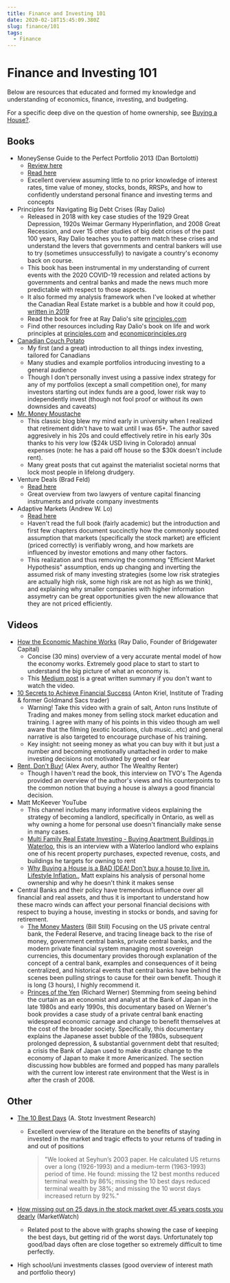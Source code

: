 ```yaml
---
title: Finance and Investing 101
date: 2020-02-18T15:45:09.380Z
slug: finance/101
tags:
  - Finance
---
```


# Finance and Investing 101

Below are resources that educated and formed my knowledge and understanding of economics, finance, investing, and budgeting.

For a specific deep dive on the question of home ownership, see [Buying a House?](/finance/real-estate).

## Books

- MoneySense Guide to the Perfect Portfolio 2013 (Dan Bortolotti)
  - [Review here](/blog/books-part-3)
  - [Read here](https://cloud.alexanders.xyz/s/sTSKWL6kSoTD7jW)
  - Excellent overview assuming little to no prior knowledge of interest rates, time value of money, stocks, bonds, RRSPs, and how to confidently understand personal finance and investing terms and concepts
- Principles for Navigating Big Debt Crises (Ray Dalio)
  - Released in 2018 with key case studies of the 1929 Great Depression, 1920s Weimar Germany Hyperinflation, and 2008 Great Recession, and over 15 other studies of big debt crises of the past 100 years, Ray Dalio teaches you to pattern match these crises and understand the levers that governments and central bankers will use to try (sometimes unsuccessfully) to navigate a country's economy back on course.
  - This book has been instrumental in my understanding of current events with the 2020 COVID-19 recession and related actions by governments and central banks and made the news much more predictable with respect to those aspects.
  - It also formed my analysis framework when I've looked at whether the Canadian Real Estate market is a bubble and how it could pop, [written in 2019](/finance/2019-state-of-canadian-real-estate)
  - Read the book for free at Ray Dalio's site [principles.com](https://www.principles.com/big-debt-crises/)
  - Find other resources including Ray Dalio's book on life and work principles at [principles.com](https://www.principles.com/) and [economicprinciples.org](https://economicprinciples.org/)
- [Canadian Couch Potato](https://canadiancouchpotato.com/)
  - My first (and a great) introduction to all things index investing, tailored for Canadians
  - Many studies and example portfolios introducing investing to a general audience
  - Though I don't personally invest using a passive index strategy for any of my portfolios (except a small competition one), for many investors starting out index funds are a good, lower risk way to independently invest (though not fool proof or without its own downsides and caveats)
- [Mr. Money Moustache](https://www.mrmoneymustache.com/category/mmm-classics/)
  - This classic blog blew my mind early in university when I realized that retirement didn't have to wait until I was 65+. The author saved aggresively in his 20s and could effectively retire in his early 30s thanks to his very low ($24k USD living in Colorado) annual expenses (note: he has a paid off house so the $30k doesn't include rent).
  - Many great posts that cut against the materialist societal norms that lock most people in lifelong drudgery.
- Venture Deals (Brad Feld)
  - [Read here](https://cloud.alexanders.xyz/s/MtYd9kSejpB8iKq)
  - Great overview from two lawyers of venture capital financing instruments and private company investments
- Adaptive Markets (Andrew W. Lo)
  - [Read here](https://cloud.alexanders.xyz/s/26MA6P2amrSJAAw)
  - Haven't read the full book (fairly academic) but the introduction and first few chapters document succinctly how the commonly spouted assumption that markets (specifically the stock market) are efficient (priced correctly) is verifiably wrong, and how markets are influenced by investor emotions and many other factors.
  - This realization and thus removing the commong "Efficient Market Hypothesis" assumption, ends up changing and inverting the assumed risk of many investing strategies (some low risk strategies are actually high risk, some high risk are not as high as we think), and explaining why smaller companies with higher information assymetry can be great opportunities given the new allowance that they are not priced efficiently.

## Videos

- [How the Economic Machine Works](https://youtu.be/PHe0bXAIuk0) (Ray Dalio, Founder of Bridgewater Capital)
  - Concise (30 mins) overview of a very accurate mental model of how the economy works. Extremely good place to start to start to understand the big picture of what an economy is.
  - This [Medium post](https://medium.com/@SteveGlaveski/ray-dalios-economic-machine-a-summary-6f22206a2c6c) is a great written summary if you don't want to watch the video.
- [10 Secrets to Achieve Financial Success](https://youtu.be/4a51wQAOGR4) (Anton Kriel, Institute of Trading & former Goldmand Sacs trader)
  - Warning! Take this video with a grain of salt, Anton runs Institute of Trading and makes money from selling stock market education and training. I agree with many of his points in this video though am well aware that the filming (exotic locations, club music...etc) and general narrative is also targeted to encourage purchase of his training.
  - Key insight: not seeing money as what you can buy with it but just a number and becoming emotionally unattached in order to make investing decisions not motivated by greed or fear
- [Rent, Don't Buy!](https://youtu.be/Oj2WNHNQSbM) (Alex Avery, author The Wealthy Renter)
  - Though I haven't read the book, this interview on TVO's The Agenda provided an overview of the author's views and his counterpoints to the common notion that buying a house is always a good financial decision.
- Matt McKeever YouTube
  - This channel includes many informative videos explaining the strategy of becoming a landlord, specifically in Ontario, as well as why owning a home for personal use doesn't financially make sense in many cases.
  - [Multi Family Real Estate Investing - Buying Apartment Buildings in Waterloo](https://youtu.be/QEzkxGwjip0), this is an interview with a Waterloo landlord who explains one of his recent property purchases, expected revenue, costs, and buildings he targets for owning to rent
  - [Why Buying a House is a BAD IDEA! Don't buy a house to live in. Lifestyle Inflation.](https://youtu.be/-em-ial9xoc), Matt explains his analysis of personal home ownership and why he doesn't think it makes sense
- Central Banks and their policy have tremendous influence over all financial and real assets, and thus it is important to understand how these macro winds can affect your personal financial decisions with respect to buying a house, investing in stocks or bonds, and saving for retirement.
  - [The Money Masters](https://youtu.be/mDlnM481Gcg) (Bill Still) Focusing on the US private central bank, the Federal Reserve, and tracing lineage back to the rise of money, government central banks, private central banks, and the modern private financial system managing most sovereign currencies, this documentary provides thorough explanation of the concept of a central bank, examples and consequences of it being centralized, and historical events that central banks have behind the scenes been pulling strings to cause for their own benefit. Though it is long (3 hours), I highly recommend it.
  - [Princes of the Yen](https://youtu.be/5-IZZxyb1GI) (Richard Werner) Stemming from seeing behind the curtain as an economist and analyst at the Bank of Japan in the late 1980s and early 1990s, this documentary based on Werner's book provides a case study of a private central bank enacting widespread economic carnage and change to benefit themselves at the cost of the broader society. Specifically, this documentary explains the Japanese asset bubble of the 1980s, subsequent prolonged depression, & substantial government debt that resulted; a crisis the Bank of Japan used to make drastic change to the economy of Japan to make it more Americanized. The section discussing how bubbles are formed and popped has many parallels with the current low interest rate environment that the West is in after the crash of 2008.

## Other

- [The 10 Best Days](https://becomeabetterinvestor.net/the-10-best-days/) (A. Stotz Investment Research)
  - Excellent overview of the literature on the benefits of staying invested in the market and tragic effects to your returns of trading in and out of positions
    > "We looked at Seyhun’s 2003 paper. He calculated US returns over a long (1926-1993) and a medium-term (1963-1993) period of time. He found: missing the 12 best months reduced terminal wealth by 86%; missing the 10 best days reduced terminal wealth by 38%; and missing the 10 worst days increased return by 92%."
- [How missing out on 25 days in the stock market over 45 years costs you dearly](https://www.marketwatch.com/story/how-missing-out-on-25-days-in-the-stock-market-over-45-years-costs-you-dearly-2016-01-25) (MarketWatch)

  - Related post to the above with graphs showing the case of keeping the best days, but getting rid of the worst days. Unfortunately top good/bad days often are close together so extremely difficult to time perfectly.

- High school/uni investments classes (good overview of interest math and portfolio theory)
